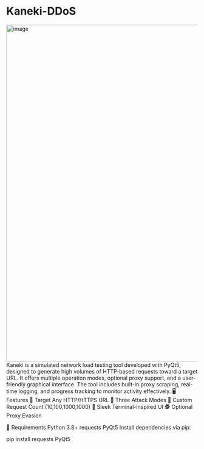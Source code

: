 # Kaneki-DDoS
<img width="638" height="886" alt="image" src="https://github.com/user-attachments/assets/62ddd198-9e61-401f-aa5d-999185fc1251" />
Kaneki is a simulated network load testing tool developed with PyQt5, designed to generate high volumes of HTTP-based requests toward a target URL. It offers multiple operation modes, optional proxy support, and a user-friendly graphical interface. The tool includes built-in proxy scraping, real-time logging, and progress tracking to monitor activity effectively.
🖥️ Features                                                                                                                                                                                                                                                                                  
🔗 Target Any HTTP/HTTPS URL
🎯 Three Attack Modes
🔁 Custom Request Count (10,100,1000,1000)
🎨 Sleek Terminal-Inspired UI
🕵️ Optional Proxy Evasion

🧰 Requirements
Python 3.8+
requests
PyQt5
Install dependencies via pip:

pip install requests PyQt5
